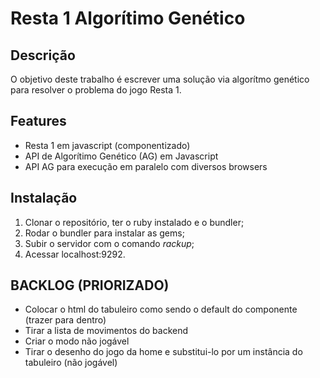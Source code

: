 Resta 1 Algorítimo Genético
==================================

Descrição
----------------------------------------------

O objetivo deste trabalho é escrever uma solução via algorítmo genético
para resolver o problema do jogo Resta 1.

Features
--------

- Resta 1 em javascript (componentizado)
- API de Algorítimo Genético (AG) em Javascript
- API AG para execução em paralelo com diversos browsers


Instalação
----------

1. Clonar o repositório, ter o ruby instalado e o bundler;
2. Rodar o bundler para instalar as gems;
3. Subir o servidor com o comando _rackup_;
4. Acessar localhost:9292.

BACKLOG (PRIORIZADO)
--------------------

- Colocar o html do tabuleiro como sendo o default do componente (trazer para dentro)
- Tirar a lista de movimentos do backend
- Criar o modo não jogável
- Tirar o desenho do jogo da home e substitui-lo por um instância do tabuleiro (não jogável)